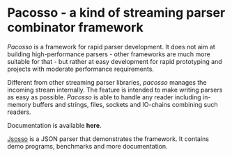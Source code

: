 # Pacosso - a kind of streaming parser combinator framework

_Pacosso_ is a framework for rapid parser development.
It does not aim at building high-performance parsers -
other frameworks are much more suitable for that -
but rather at easy development for rapid prototyping
and projects with moderate performance requirements.

Different from other streaming parser libraries,
_pacosso_ manages the incoming stream internally.
The feature is intended to make writing parsers
as easy as possible.
_Pacosso_ is able to handle any reader including
in-memory buffers and strings, files, sockets and
IO-chains combining such readers.

Documentation is available **here**.

[Jsosso] is a JSON parser that demonstrates the framework.
It contains demo programs, benchmarks and more documentation.

[Jsosso]: https://github.com/toschoo/jsosso

